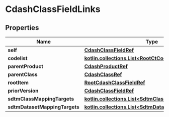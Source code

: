 
# CdashClassFieldLinks

## Properties
| Name | Type | Description | Notes |
| ------------ | ------------- | ------------- | ------------- |
| **self** | [**CdashClassFieldRef**](CdashClassFieldRef.md) |  |  [optional] |
| **codelist** | [**kotlin.collections.List&lt;RootCtCodelistRefElement&gt;**](RootCtCodelistRefElement.md) |  |  [optional] |
| **parentProduct** | [**CdashProductRef**](CdashProductRef.md) |  |  [optional] |
| **parentClass** | [**CdashClassRef**](CdashClassRef.md) |  |  [optional] |
| **rootItem** | [**RootCdashClassFieldRef**](RootCdashClassFieldRef.md) |  |  [optional] |
| **priorVersion** | [**CdashClassFieldRef**](CdashClassFieldRef.md) |  |  [optional] |
| **sdtmClassMappingTargets** | [**kotlin.collections.List&lt;SdtmClassVariableRefTarget&gt;**](SdtmClassVariableRefTarget.md) |  |  [optional] |
| **sdtmDatasetMappingTargets** | [**kotlin.collections.List&lt;SdtmDatasetVariableRefTarget&gt;**](SdtmDatasetVariableRefTarget.md) |  |  [optional] |



